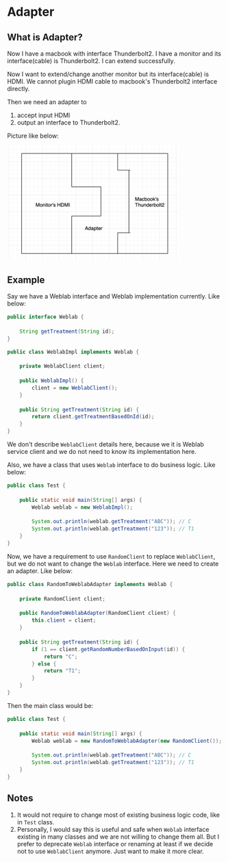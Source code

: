 # Adapter



## What is Adapter?
Now I have a macbook with interface Thunderbolt2. I have a monitor and its interface(cable) is Thunderbolt2. 
I can extend successfully.

Now I want to extend/change another monitor but its interface(cable) is HDMI. 
We cannot plugin HDMI cable to macbook's Thunderbolt2 interface directly.

Then we need an adapter to 
1. accept input HDMI
2. output an interface to Thunderbolt2.

Picture like below:

<img src="https://github.com/hanqicode/PerkTreeForMyself/blob/master/Java/DesignPattern/Pictures/Adapter.png" alt="drawing" width="400"/>

## Example
Say we have a Weblab interface and Weblab implementation currently. Like below:

```java
public interface Weblab {

    String getTreatment(String id);
}
```

```java
public class WeblabImpl implements Weblab {

    private WeblabClient client;

    public WeblabImpl() {
        client = new WeblabClient();
    }

    public String getTreatment(String id) {
        return client.getTreatmentBasedOnId(id);
    }
}
```

We don't describe `WeblabClient` details here, because we it is Weblab service client and we do not need to know its implementation here.

Also, we have a class that uses `Weblab` interface to do business logic. Like below:

```java
public class Test {

    public static void main(String[] args) {
        Weblab weblab = new WeblabImpl();

        System.out.println(weblab.getTreatment("ABC")); // C
        System.out.println(weblab.getTreatment("123")); // T1
    }
}
```

Now, we have a requirement to use `RandomClient` to replace `WeblabClient`, but we do not want to change the `Weblab` interface. Here we need to create an adapter. Like below:

```java
public class RandomToWeblabAdapter implements Weblab {

    private RandomClient client;

    public RandomToWeblabAdapter(RandomClient client) {
        this.client = client;
    }

    public String getTreatment(String id) {
        if (1 == client.getRandomNumberBasedOnInput(id)) {
            return "C";
        } else {
            return "T1";
        }
    }
}
```

Then the main class would be:

```java
public class Test {

    public static void main(String[] args) {
        Weblab weblab = new RandomToWeblabAdapter(new RandomClient());

        System.out.println(weblab.getTreatment("ABC")); // C
        System.out.println(weblab.getTreatment("123")); // T1
    }
}
```

## Notes
1. It would not require to change most of existing business logic code, like in `Test` class.
2. Personally, I would say this is useful and safe when `Weblab` interface existing in many classes and we are not willing to change them all. But I prefer to deprecate `Weblab` interface or renaming at least if we decide not to use `WeblabClient` anymore. Just want to make it more clear.
